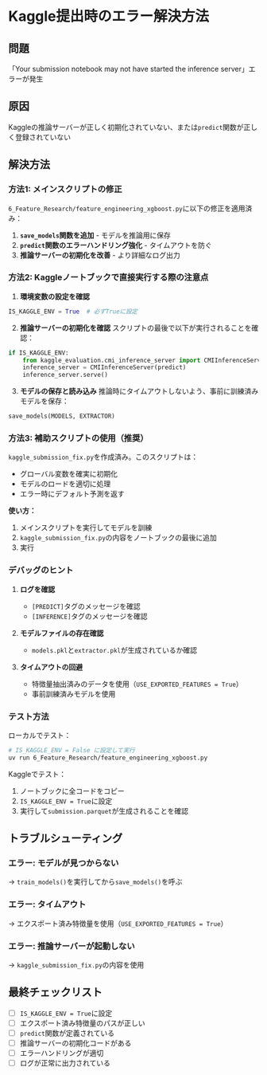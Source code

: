 # Kaggle提出時のエラー解決方法

## 問題
「Your submission notebook may not have started the inference server」エラーが発生

## 原因
Kaggleの推論サーバーが正しく初期化されていない、または`predict`関数が正しく登録されていない

## 解決方法

### 方法1: メインスクリプトの修正
`6_Feature_Research/feature_engineering_xgboost.py`に以下の修正を適用済み：

1. **`save_models`関数を追加** - モデルを推論用に保存
2. **`predict`関数のエラーハンドリング強化** - タイムアウトを防ぐ
3. **推論サーバーの初期化を改善** - より詳細なログ出力

### 方法2: Kaggleノートブックで直接実行する際の注意点

1. **環境変数の設定を確認**
```python
IS_KAGGLE_ENV = True  # 必ずTrueに設定
```

2. **推論サーバーの初期化を確認**
スクリプトの最後で以下が実行されることを確認：
```python
if IS_KAGGLE_ENV:
    from kaggle_evaluation.cmi_inference_server import CMIInferenceServer
    inference_server = CMIInferenceServer(predict)
    inference_server.serve()
```

3. **モデルの保存と読み込み**
推論時にタイムアウトしないよう、事前に訓練済みモデルを保存：
```python
save_models(MODELS, EXTRACTOR)
```

### 方法3: 補助スクリプトの使用（推奨）

`kaggle_submission_fix.py`を作成済み。このスクリプトは：
- グローバル変数を確実に初期化
- モデルのロードを適切に処理
- エラー時にデフォルト予測を返す

**使い方：**
1. メインスクリプトを実行してモデルを訓練
2. `kaggle_submission_fix.py`の内容をノートブックの最後に追加
3. 実行

### デバッグのヒント

1. **ログを確認**
   - `[PREDICT]`タグのメッセージを確認
   - `[INFERENCE]`タグのメッセージを確認

2. **モデルファイルの存在確認**
   - `models.pkl`と`extractor.pkl`が生成されているか確認

3. **タイムアウトの回避**
   - 特徴量抽出済みのデータを使用（`USE_EXPORTED_FEATURES = True`）
   - 事前訓練済みモデルを使用

### テスト方法

ローカルでテスト：
```bash
# IS_KAGGLE_ENV = False に設定して実行
uv run 6_Feature_Research/feature_engineering_xgboost.py
```

Kaggleでテスト：
1. ノートブックに全コードをコピー
2. `IS_KAGGLE_ENV = True`に設定
3. 実行して`submission.parquet`が生成されることを確認

## トラブルシューティング

### エラー: モデルが見つからない
→ `train_models()`を実行してから`save_models()`を呼ぶ

### エラー: タイムアウト
→ エクスポート済み特徴量を使用（`USE_EXPORTED_FEATURES = True`）

### エラー: 推論サーバーが起動しない
→ `kaggle_submission_fix.py`の内容を使用

## 最終チェックリスト

- [ ] `IS_KAGGLE_ENV = True`に設定
- [ ] エクスポート済み特徴量のパスが正しい
- [ ] `predict`関数が定義されている
- [ ] 推論サーバーの初期化コードがある
- [ ] エラーハンドリングが適切
- [ ] ログが正常に出力されている